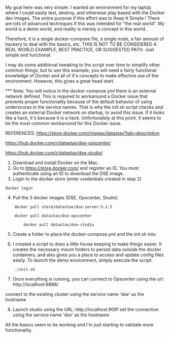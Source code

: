 My goal here was very simple.  I wanted an environment for my laptop where I could easily test, destroy, and otherwise play based with the Docker dev images.  The entire purpose if this effort was to Keep It Simple !  There are lots of advanced techniques if this was intended for "the real world".  My world is a demo world, and reality is merely a concept in this world.

Therefore, it is a single docker-compose file, a single node, a fair amount of hackery to deal with the basics, etc.  THIS IS NOT TO BE CONSIDERED A REAL WORLD EXAMPLE, BEST PRACTICE, OR SUGGESTED PATH.  Just simple and functional.

I may do some additional tweaking to the script over time to simplify other common things, but to use this example, you will need a fairly functional knowledge of Docker and all of it's concepts to make effective use of the environment.  However, this gives a great head start.

*** Note:  You will notice in the docker-compose.yml there is an external network defined.  This is required to workaround a Docker issue that prevents proper functionality because of the default behavior of using underscores in the service names.  That is why the init.sh script checks and creates an external Docker network on startup, to avoid this issue.  If it looks like a hack, it's because it is a hack.  Unfortunately at this point, it seems to be the most common workaround for this Docker issue.

REFERENCES:
https://store.docker.com/images/datastax?tab=description

https://hub.docker.com/r/datastax/dse-opscenter/

https://hub.docker.com/r/datastax/dse-studio/


1) Download and install Docker on the Mac.
2) Go to https://store.docker.com/ and register an ID.  You must authenticate using an ID to download the DSE image.
3) Login to the docker store (enter credentials created in step 2)
```
docker login
```
4) Pull the 3 docker images (DSE, Opscenter, Studio)
```
    docker pull store/datastax/dse-server:5.1.5

    docker pull datastax/dse-opscenter

		docker pull datastax/dse-studio
```
5) Create a folder to place the docker-compose.yml and the init.sh into.

6) I created a script to does a little house keeping to make things easier.  It creates the necessary mount folders to persist data outside the docker containers, and also gives you a place to access and update config files easily.  To launch the demo environment, simply execute the script:
```
	./init.sh
```
7) Once everything is running, you can connect to Opscenter using the url:
	http://localhost:8888/

connect to the existing cluster using the service name 'dse' as the hostname

8) Launch studio using the URL:
	http://localhost:9091
set the connection using the service name 'dse' as the hostname

All the basics seem to be working and I'm just starting to validate more functionality.  
